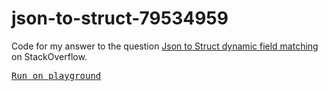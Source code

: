 # json-to-struct-79534959

Code for my answer to the question [Json to Struct dynamic field matching](https://stackoverflow.com/questions/79534959/json-to-struct-dynamic-field-matching) on StackOverflow.

<kbd>[Run on playground](https://go.dev/play/p/bTIfkHpxr39)</kbd>